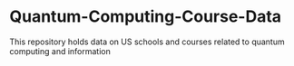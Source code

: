 # Quantum-Computing-Course-Data
This repository holds data on US schools and courses related to quantum computing and information
